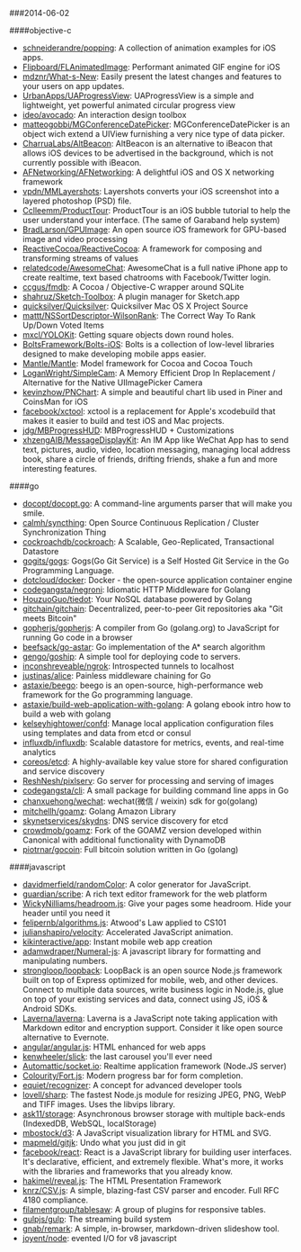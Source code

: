 ###2014-06-02

####objective-c
* [schneiderandre/popping](https://github.com/schneiderandre/popping): A collection of animation examples for iOS apps.
* [Flipboard/FLAnimatedImage](https://github.com/Flipboard/FLAnimatedImage): Performant animated GIF engine for iOS
* [mdznr/What-s-New](https://github.com/mdznr/What-s-New): Easily present the latest changes and features to your users on app updates.
* [UrbanApps/UAProgressView](https://github.com/UrbanApps/UAProgressView): UAProgressView is a simple and lightweight, yet powerful animated circular progress view
* [ideo/avocado](https://github.com/ideo/avocado): An interaction design toolbox
* [matteogobbi/MGConferenceDatePicker](https://github.com/matteogobbi/MGConferenceDatePicker): MGConferenceDatePicker is an object wich extend a UIView furnishing a very nice type of data picker.
* [CharruaLabs/AltBeacon](https://github.com/CharruaLabs/AltBeacon): AltBeacon is an alternative to iBeacon that allows iOS devices to be advertised in the background, which is not currently possible with iBeacon.
* [AFNetworking/AFNetworking](https://github.com/AFNetworking/AFNetworking): A delightful iOS and OS X networking framework
* [vpdn/MMLayershots](https://github.com/vpdn/MMLayershots): Layershots converts your iOS screenshot into a layered photoshop (PSD) file.
* [Cclleemm/ProductTour](https://github.com/Cclleemm/ProductTour): ProductTour is an iOS bubble tutorial to help the user understand your interface. (The same of Garaband help system)
* [BradLarson/GPUImage](https://github.com/BradLarson/GPUImage): An open source iOS framework for GPU-based image and video processing
* [ReactiveCocoa/ReactiveCocoa](https://github.com/ReactiveCocoa/ReactiveCocoa): A framework for composing and transforming streams of values
* [relatedcode/AwesomeChat](https://github.com/relatedcode/AwesomeChat): AwesomeChat is a full native iPhone app to create realtime, text based chatrooms with Facebook/Twitter login.
* [ccgus/fmdb](https://github.com/ccgus/fmdb): A Cocoa / Objective-C wrapper around SQLite
* [shahruz/Sketch-Toolbox](https://github.com/shahruz/Sketch-Toolbox): A plugin manager for Sketch.app
* [quicksilver/Quicksilver](https://github.com/quicksilver/Quicksilver): Quicksilver Mac OS X Project Source
* [mattt/NSSortDescriptor-WilsonRank](https://github.com/mattt/NSSortDescriptor-WilsonRank): The Correct Way To Rank Up/Down Voted Items
* [mxcl/YOLOKit](https://github.com/mxcl/YOLOKit): Getting square objects down round holes.
* [BoltsFramework/Bolts-iOS](https://github.com/BoltsFramework/Bolts-iOS): Bolts is a collection of low-level libraries designed to make developing mobile apps easier.
* [Mantle/Mantle](https://github.com/Mantle/Mantle): Model framework for Cocoa and Cocoa Touch
* [LoganWright/SimpleCam](https://github.com/LoganWright/SimpleCam): A Memory Efficient Drop In Replacement / Alternative for the Native UIImagePicker Camera
* [kevinzhow/PNChart](https://github.com/kevinzhow/PNChart): A simple and beautiful chart lib used in Piner and CoinsMan for iOS
* [facebook/xctool](https://github.com/facebook/xctool): xctool is a replacement for Apple's xcodebuild that makes it easier to build and test iOS and Mac projects.
* [jdg/MBProgressHUD](https://github.com/jdg/MBProgressHUD): MBProgressHUD + Customizations
* [xhzengAIB/MessageDisplayKit](https://github.com/xhzengAIB/MessageDisplayKit): An IM App like WeChat App has to send text, pictures, audio, video, location messaging, managing local address book, share a circle of friends, drifting friends, shake a fun and more interesting features.

####go
* [docopt/docopt.go](https://github.com/docopt/docopt.go): A command-line arguments parser that will make you smile.
* [calmh/syncthing](https://github.com/calmh/syncthing): Open Source Continuous Replication / Cluster Synchronization Thing
* [cockroachdb/cockroach](https://github.com/cockroachdb/cockroach): A Scalable, Geo-Replicated, Transactional Datastore
* [gogits/gogs](https://github.com/gogits/gogs): Gogs(Go Git Service) is a Self Hosted Git Service in the Go Programming Language.
* [dotcloud/docker](https://github.com/dotcloud/docker): Docker - the open-source application container engine
* [codegangsta/negroni](https://github.com/codegangsta/negroni): Idiomatic HTTP Middleware for Golang
* [HouzuoGuo/tiedot](https://github.com/HouzuoGuo/tiedot): Your NoSQL database powered by Golang
* [gitchain/gitchain](https://github.com/gitchain/gitchain): Decentralized, peer-to-peer Git repositories aka "Git meets Bitcoin"
* [gopherjs/gopherjs](https://github.com/gopherjs/gopherjs): A compiler from Go (golang.org) to JavaScript for running Go code in a browser
* [beefsack/go-astar](https://github.com/beefsack/go-astar): Go implementation of the A* search algorithm
* [gengo/goship](https://github.com/gengo/goship): A simple tool for deploying code to servers.
* [inconshreveable/ngrok](https://github.com/inconshreveable/ngrok): Introspected tunnels to localhost
* [justinas/alice](https://github.com/justinas/alice): Painless middleware chaining for Go
* [astaxie/beego](https://github.com/astaxie/beego): beego is an open-source, high-performance web framework for the Go programming language.
* [astaxie/build-web-application-with-golang](https://github.com/astaxie/build-web-application-with-golang): A golang ebook intro how to build a web with golang
* [kelseyhightower/confd](https://github.com/kelseyhightower/confd): Manage local application configuration files using templates and data from etcd or consul
* [influxdb/influxdb](https://github.com/influxdb/influxdb): Scalable datastore for metrics, events, and real-time analytics
* [coreos/etcd](https://github.com/coreos/etcd): A highly-available key value store for shared configuration and service discovery
* [ReshNesh/pixlserv](https://github.com/ReshNesh/pixlserv): Go server for processing and serving of images
* [codegangsta/cli](https://github.com/codegangsta/cli): A small package for building command line apps in Go
* [chanxuehong/wechat](https://github.com/chanxuehong/wechat): wechat(微信 / weixin) sdk for go(golang)
* [mitchellh/goamz](https://github.com/mitchellh/goamz): Golang Amazon Library
* [skynetservices/skydns](https://github.com/skynetservices/skydns): DNS service discovery for etcd
* [crowdmob/goamz](https://github.com/crowdmob/goamz): Fork of the GOAMZ version developed within Canonical with additional functionality with DynamoDB
* [piotrnar/gocoin](https://github.com/piotrnar/gocoin): Full bitcoin solution written in Go (golang)

####javascript
* [davidmerfield/randomColor](https://github.com/davidmerfield/randomColor): A color generator for JavaScript.
* [guardian/scribe](https://github.com/guardian/scribe): A rich text editor framework for the web platform
* [WickyNilliams/headroom.js](https://github.com/WickyNilliams/headroom.js): Give your pages some headroom. Hide your header until you need it
* [felipernb/algorithms.js](https://github.com/felipernb/algorithms.js): Atwood's Law applied to CS101
* [julianshapiro/velocity](https://github.com/julianshapiro/velocity): Accelerated JavaScript animation.
* [kikinteractive/app](https://github.com/kikinteractive/app): Instant mobile web app creation
* [adamwdraper/Numeral-js](https://github.com/adamwdraper/Numeral-js): A javascript library for formatting and manipulating numbers.
* [strongloop/loopback](https://github.com/strongloop/loopback): LoopBack is an open source Node.js framework built on top of Express optimized for mobile, web, and other devices. Connect to multiple data sources, write business logic in Node.js, glue on top of your existing services and data, connect using JS, iOS & Android SDKs.
* [Laverna/laverna](https://github.com/Laverna/laverna): Laverna is a JavaScript note taking application with Markdown editor and encryption support. Consider it like open source alternative to Evernote.
* [angular/angular.js](https://github.com/angular/angular.js): HTML enhanced for web apps
* [kenwheeler/slick](https://github.com/kenwheeler/slick): the last carousel you'll ever need
* [Automattic/socket.io](https://github.com/Automattic/socket.io): Realtime application framework (Node.JS server)
* [Colourity/Fort.js](https://github.com/Colourity/Fort.js): Modern progress bar for form completion. 
* [equiet/recognizer](https://github.com/equiet/recognizer): A concept for advanced developer tools
* [lovell/sharp](https://github.com/lovell/sharp): The fastest Node.js module for resizing JPEG, PNG, WebP and TIFF images. Uses the libvips library.
* [ask11/storage](https://github.com/ask11/storage): Asynchronous browser storage with multiple back-ends (IndexedDB, WebSQL, localStorage)
* [mbostock/d3](https://github.com/mbostock/d3): A JavaScript visualization library for HTML and SVG.
* [mapmeld/gitjk](https://github.com/mapmeld/gitjk): Undo what you just did in git
* [facebook/react](https://github.com/facebook/react): React is a JavaScript library for building user interfaces. It's declarative, efficient, and extremely flexible. What's more, it works with the libraries and frameworks that you already know.
* [hakimel/reveal.js](https://github.com/hakimel/reveal.js): The HTML Presentation Framework
* [knrz/CSV.js](https://github.com/knrz/CSV.js): A simple, blazing-fast CSV parser and encoder. Full RFC 4180 compliance.
* [filamentgroup/tablesaw](https://github.com/filamentgroup/tablesaw): A group of plugins for responsive tables.
* [gulpjs/gulp](https://github.com/gulpjs/gulp): The streaming build system
* [gnab/remark](https://github.com/gnab/remark): A simple, in-browser, markdown-driven slideshow tool.
* [joyent/node](https://github.com/joyent/node): evented I/O for v8 javascript
